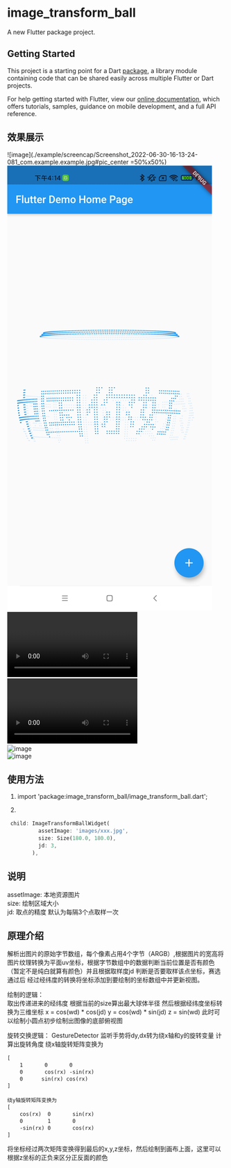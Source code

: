 # image_transform_ball

A new Flutter package project.

## Getting Started

This project is a starting point for a Dart
[package](https://flutter.dev/developing-packages/),
a library module containing code that can be shared easily across
multiple Flutter or Dart projects.

For help getting started with Flutter, view our 
[online documentation](https://flutter.dev/docs), which offers tutorials, 
samples, guidance on mobile development, and a full API reference.

## 效果展示
![image](./example/screencap/Screenshot_2022-06-30-16-13-24-081_com.example.example.jpg#pic_center =50%x50%)  
![image](./example/screencap/Screenshot_2022-06-30-16-14-20-769_com.example.example.jpg#/scale/20)  
<video src="./example/screencap/Screenrecorder-2022-06-30-16-15-20-954.mp4"></video>  
![video](./example/screencap/Screenrecorder-2022-06-30-16-15-20-954.mp4)    
![image](./example/screencap/Screenrecorder-2022-06-30-16-15-20-954.mp4!/scale/50)    
![image](./example/screencap/Screenrecorder-2022-06-30-16-15-56-870.mp4!/scale/50)    

## 使用方法  

1. import 'package:image_transform_ball/image_transform_ball.dart';

2. 
```dart
 child: ImageTransformBallWidget(
          assetImage: 'images/xxx.jpg',
          size: Size(180.0, 180.0),
          jd: 3,
        ),
```

## 说明  
assetImage: 本地资源图片  
size: 绘制区域大小  
jd: 取点的精度 默认为每隔3个点取样一次  

## 原理介绍  
解析出图片的原始字节数组，每个像素占用4个字节（ARGB）,根据图片的宽高将图片纹理转换为平面uv坐标，根据字节数组中的数据判断当前位置是否有颜色（暂定不是纯白就算有颜色）并且根据取样度jd 判断是否要取样该点坐标，赛选通过后 经过经纬度的转换将坐标添加到要绘制的坐标数组中并更新视图。

绘制的逻辑：  
取出传递进来的经纬度 根据当前的size算出最大球体半径 然后根据经纬度坐标转换为三维坐标
x = cos(wd) * cos(jd)
y = cos(wd) * sin(jd)
z = sin(wd)
此时可以绘制小圆点初步绘制出图像的底部俯视图

旋转交换逻辑：
GestureDetector 监听手势将dy,dx转为绕x轴和y的旋转变量 计算出旋转角度
绕x轴旋转矩阵变换为  
```
[  
    1       0       0  
    0       cos(rx) -sin(rx)  
    0      sin(rx) cos(rx)  
]  

绕y轴旋转矩阵变换为  
[  
    cos(rx)  0       sin(rx)  
    0        1       0  
    -sin(rx) 0       cos(rx)  
]  
```
将坐标经过两次矩阵变换得到最后的x,y,z坐标，然后绘制到画布上面，这里可以根据z坐标的正负来区分正反面的颜色
